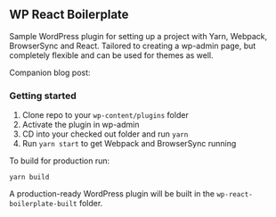 ## WP React Boilerplate

Sample WordPress plugin for setting up a project with Yarn, Webpack, BrowserSync and React. Tailored to creating a wp-admin page, but completely flexible and can be used for themes as well.

Companion blog post: 

### Getting started

1. Clone repo to your `wp-content/plugins` folder
1. Activate the plugin in wp-admin
1. CD into your checked out folder and run `yarn`
1. Run `yarn start` to get Webpack and BrowserSync running

To build for production run:

`yarn build`

A production-ready WordPress plugin will be built in the `wp-react-boilerplate-built` folder.